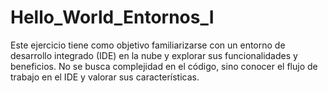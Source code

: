 # Hello_World_Entornos_I
Este ejercicio tiene como objetivo familiarizarse con  un entorno de desarrollo integrado (IDE) en la nube y explorar sus  funcionalidades y beneficios. No se busca complejidad en el código, sino  conocer el flujo de trabajo en el IDE y valorar sus características.
